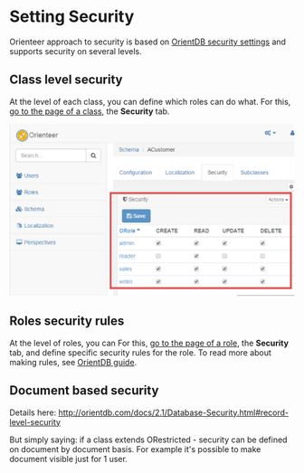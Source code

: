 # Setting Security

Orienteer approach to security is based on [OrientDB security settings](http://orientdb.com/docs/2.1/Database-Security.html) and supports security on several levels.

## Class level security

At the level of each class, you can define which roles can do what. For this, [go to the page of a  class](https://orienteer.gitbooks.io/orienteer/content/managing_classes.html), the **Security** tab.

![Setting user rights for roles to manage a class](Security.png)

## Roles security rules

At the level of roles, you can 
For this, [go to the page of a role](https://orienteer.gitbooks.io/orienteer/content/managing_users.html), the **Security** tab, and define specific security rules for the role. To read more about making rules, see [OrientDB guide](http://orientdb.com/docs/2.1/Database-Security.html).

## Document based security

Details here: http://orientdb.com/docs/2.1/Database-Security.html#record-level-security

But simply saying: if a class extends ORestricted - security can be defined on document by document basis.  For example it's possible to make document visible just for 1 user. 